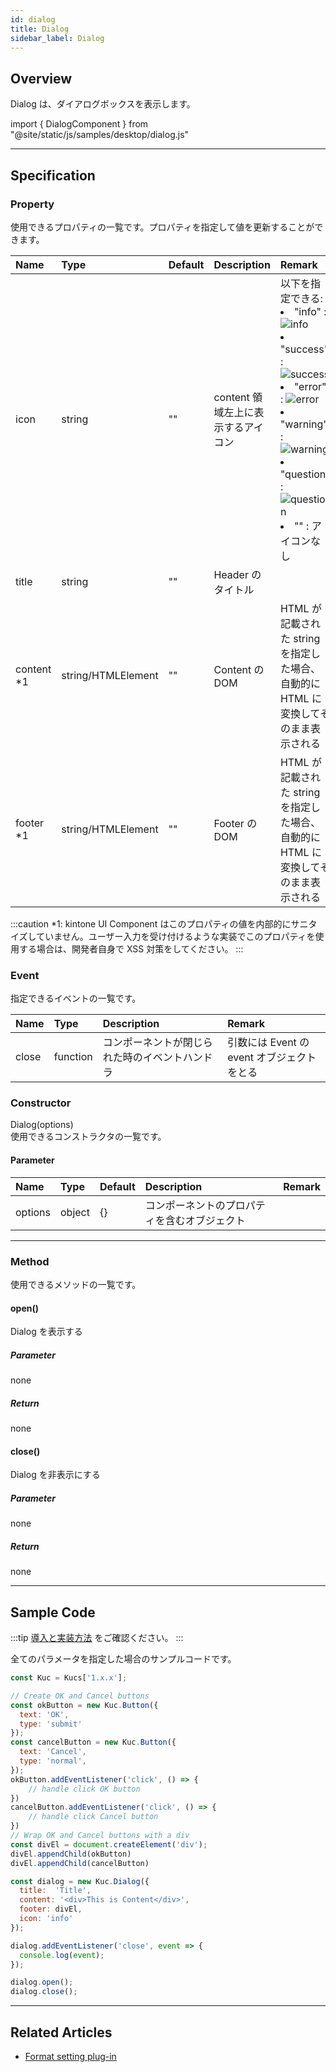 ```yaml
---
id: dialog
title: Dialog
sidebar_label: Dialog
---
```


## Overview

Dialog は、ダイアログボックスを表示します。

import { DialogComponent } from "@site/static/js/samples/desktop/dialog.js"

<DialogComponent />

---

## Specification

### Property

使用できるプロパティの一覧です。プロパティを指定して値を更新することができます。

| Name | Type | Default | Description | Remark |
| :--- | :--- | :--- | :--- | :--- |
| icon | string | "" | content 領域左上に表示するアイコン | 以下を指定できる:<li>"info" : ![info](/img/icon-info.png)</li><li>"success" : ![success](/img/icon-success.png)</li><li>"error" : ![error](/img/icon-error.png)</li><li>"warning" : ![warning](/img/icon-warning.png)</li><li>"question" : ![question](/img/icon-question.png)</li><li>"" : アイコンなし</li> |
| title | string | "" | Header のタイトル | |
| content *1 | string/HTMLElement | "" | Content の DOM | HTML が記載された string を指定した場合、自動的に HTML に変換してそのまま表示される |
| footer *1 | string/HTMLElement | "" | Footer の DOM | HTML が記載された string を指定した場合、自動的に HTML に変換してそのまま表示される |

:::caution
*1: kintone UI Component はこのプロパティの値を内部的にサニタイズしていません。ユーザー入力を受け付けるような実装でこのプロパティを使用する場合は、開発者自身で XSS 対策をしてください。
:::

### Event

指定できるイベントの一覧です。

| Name | Type | Description | Remark |
| :--- | :--- | :--- | :--- |
| close | function | コンポーネントが閉じられた時のイベントハンドラ | 引数には Event の event オブジェクトをとる |

### Constructor

Dialog(options)<br/>
使用できるコンストラクタの一覧です。

#### Parameter
| Name | Type | Default | Description | Remark |
| :--- | :--- | :--- | :--- | :--- |
| options | object | {} | コンポーネントのプロパティを含むオブジェクト | |

---
### Method

使用できるメソッドの一覧です。

#### open()
Dialog を表示する

##### Parameter
none

##### Return
none

#### close()
Dialog を非表示にする

##### Parameter
none

##### Return
none

---
## Sample Code

:::tip
[導入と実装方法](../../getting-started/quick-start.md#導入と実装方法) をご確認ください。
:::

全てのパラメータを指定した場合のサンプルコードです。

```javascript
const Kuc = Kucs['1.x.x'];

// Create OK and Cancel buttons
const okButton = new Kuc.Button({
  text: 'OK',
  type: 'submit'
});
const cancelButton = new Kuc.Button({
  text: 'Cancel',
  type: 'normal',
});
okButton.addEventListener('click', () => {
    // handle click OK button
})
cancelButton.addEventListener('click', () => {
    // handle click Cancel button
})
// Wrap OK and Cancel buttons with a div
const divEl = document.createElement('div');
divEl.appendChild(okButton)
divEl.appendChild(cancelButton)

const dialog = new Kuc.Dialog({
  title:  'Title',
  content: '<div>This is Content</div>',
  footer: divEl,
  icon: 'info'
});

dialog.addEventListener('close', event => {
  console.log(event);
});

dialog.open();
dialog.close();
```

---

## Related Articles

- [Format setting plug-in](../../guides/format-setting-plugin.md)
